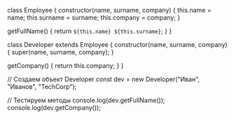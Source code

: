 class Employee {
  constructor(name, surname, company) {
    this.name = name;
    this.surname = surname;
    this.company = company;
  }

  getFullName() {
    return `${this.name} ${this.surname}`;
  }
}

class Developer extends Employee {
  constructor(name, surname, company) {
    super(name, surname, company); 
  }

  getCompany() {
    return this.company;
  }
}

// Создаем объект Developer
const dev = new Developer("Иван", "Иванов", "TechCorp");

// Тестируем методы
console.log(dev.getFullName());
console.log(dev.getCompany());
